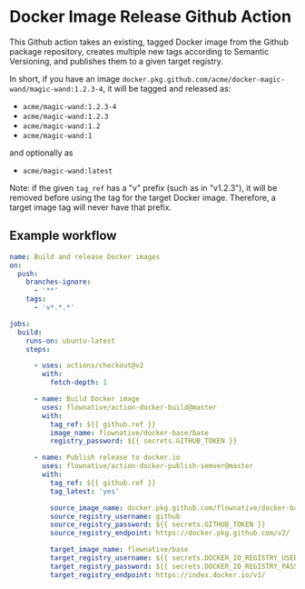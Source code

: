 # Docker Image Release Github Action

This Github action takes an existing, tagged Docker image from the Github package repository, 
creates multiple new tags according to Semantic Versioning, and publishes them to a given
target registry.

In short, if you have an image `docker.pkg.github.com/acme/docker-magic-wand/magic-wand:1.2.3-4`,
it will be tagged and released as:

- `acme/magic-wand:1.2.3-4`
- `acme/magic-wand:1.2.3`
- `acme/magic-wand:1.2`
- `acme/magic-wand:1`

and optionally as 
- `acme/magic-wand:latest`

Note: if the given `tag_ref` has a "v" prefix (such as in "v1.2.3"), it will be removed before
using the tag for the target Docker image. Therefore, a target image tag will never have that
prefix.

## Example workflow

````yaml
name: Build and release Docker images
on:
  push:
    branches-ignore:
      - '**'
    tags:
      - 'v*.*.*'

jobs:
  build:
    runs-on: ubuntu-latest
    steps:

      - uses: actions/checkout@v2
        with:
          fetch-depth: 1

      - name: Build Docker image
        uses: flownative/action-docker-build@master
        with:
          tag_ref: ${{ github.ref }}
          image_name: flownative/docker-base/base
          registry_password: ${{ secrets.GITHUB_TOKEN }}

      - name: Publish release to docker.io
        uses: flownative/action-docker-publish-semver@master
        with:
          tag_ref: ${{ github.ref }}
          tag_latest: 'yes'

          source_image_name: docker.pkg.github.com/flownative/docker-base/base
          source_registry_username: github
          source_registry_password: ${{ secrets.GITHUB_TOKEN }}
          source_registry_endpoint: https://docker.pkg.github.com/v2/

          target_image_name: flownative/base
          target_registry_username: ${{ secrets.DOCKER_IO_REGISTRY_USER }}
          target_registry_password: ${{ secrets.DOCKER_IO_REGISTRY_PASSWORD }}
          target_registry_endpoint: https://index.docker.io/v1/
````
